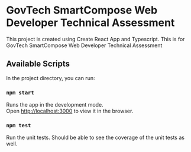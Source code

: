 # GovTech SmartCompose Web Developer Technical Assessment

This project is created using Create React App and Typescript. This is for GovTech SmartCompose Web Developer Technical Assessment

## Available Scripts

In the project directory, you can run:

### `npm start`

Runs the app in the development mode.\
Open [http://localhost:3000](http://localhost:3000) to view it in the browser.

### `npm test`

Run the unit tests. Should be able to see the coverage of the unit tests as well.
